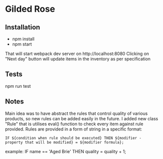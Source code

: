 # Gilded Rose

## Installation

- npm install
- npm start

That will start webpack dev server on http://localhost:8080
Clicking on "Next day" button will update items in the inventory as per specification

## Tests

npm run test


## Notes

Main idea was to have abstract the rules that control quality of various products, so new rules can be added easily in the future. I added new class "Rule" that is utilises eval() function to check every item against rule provided.
Rules are provided in a form of string in a specific format:

`IF ${condition when rule should be executed} THEN ${modifier - property that will be modified} = ${modifier formula};`

example:
IF name == 'Aged Brie' THEN quality = quality + 1;

